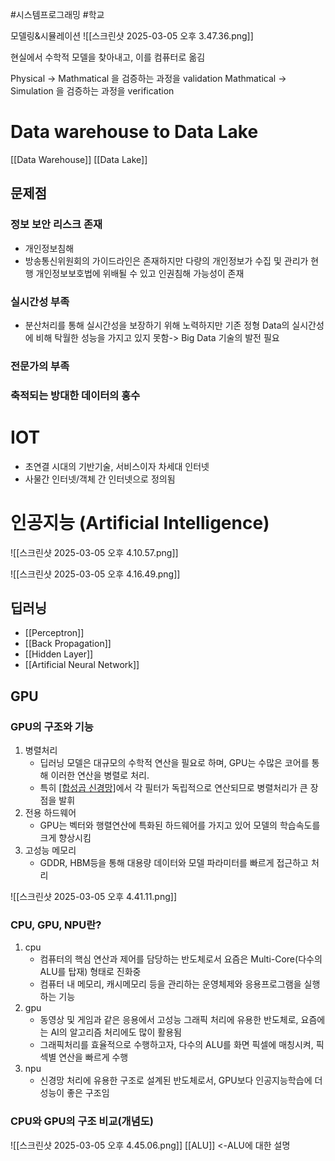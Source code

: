 #시스템프로그래밍 #학교 

모델링&시뮬레이션
![[스크린샷 2025-03-05 오후 3.47.36.png]]

현실에서 수학적 모델을 찾아내고, 이를 컴퓨터로 옮김

Physical -> Mathmatical 을 검증하는 과정을 validation
Mathmatical -> Simulation 을 검증하는 과정을 verification 


# Data warehouse to Data Lake
[[Data Warehouse]]
[[Data Lake]]

## 문제점

### 정보 보안 리스크 존재

- 개인정보침해
- 방송통신위원회의 가이드라인은 존재하지만 다량의 개인정보가 수집 및 관리가 현행 개인정보보호법에 위배될 수 있고 인권침해 가능성이 존재

### 실시간성 부족

- 분산처리를 통해 실시간성을 보장하기 위해 노력하지만 기존 정형 Data의 실시간성에 비해 탁월한 성능을 가지고 있지 못함-> Big Data 기술의 발전 필요

### 전문가의 부족

### 축적되는 방대한 데이터의 홍수


# IOT

- 초연결 시대의 기반기술, 서비스이자 차세대 인터넷
- 사물간 인터넷/객체 간 인터넷으로 정의됨


# 인공지능 (Artificial Intelligence)

![[스크린샷 2025-03-05 오후 4.10.57.png]]

![[스크린샷 2025-03-05 오후 4.16.49.png]]

## 딥러닝

- [[Perceptron]]
- [[Back Propagation]]
- [[Hidden Layer]]
- [[Artificial Neural Network]]


## GPU

### GPU의 구조와 기능

1. 병렬처리 
	- 딥러닝 모델은 대규모의 수학적 연산을 필요로 하며, GPU는 수많은 코어를 통해 이러한 연산을 병렬로 처리.
	- 특히 [[합성곱 신경망]](CNN)에서 각 필터가 독립적으로 연산되므로 병렬처리가 큰 장점을 발휘
2. 전용 하드웨어
	- GPU는 벡터와 행렬연산에 특화된 하드웨어를 가지고 있어 모델의 학습속도를 크게 향상시킴
3. 고성능 메모리
	- GDDR, HBM등을 통해 대용량 데이터와 모델 파라미터를 빠르게 접근하고 처리

![[스크린샷 2025-03-05 오후 4.41.11.png]]

### CPU, GPU, NPU란?

1. cpu
	- 컴퓨터의 핵심 연산과 제어를 담당하는 반도체로서 요즘은 Multi-Core(다수의 ALU를 탑재) 형태로 진화중
	- 컴퓨터 내 메모리, 캐시메모리 등을 관리하는 운영체제와 응용프로그램을 실행하는 기능
2. gpu
	- 동영상 및 게임과 같은 응용에서 고성능 그래픽 처리에 유용한 반도체로, 요즘에는 AI의 알고리즘 처리에도 많이 활용됨
	- 그래픽처리를 효율적으로 수행하고자, 다수의 ALU를 화면 픽셀에 매칭시켜, 픽섹별 연산을 빠르게 수행
3. npu
	- 신경망 처리에 유용한 구조로 설계된 반도체로서, GPU보다 인공지능학습에 더 성능이 좋은 구조임


### CPU와 GPU의 구조 비교(개념도)
![[스크린샷 2025-03-05 오후 4.45.06.png]]
[[ALU]] <-ALU에 대한 설명

